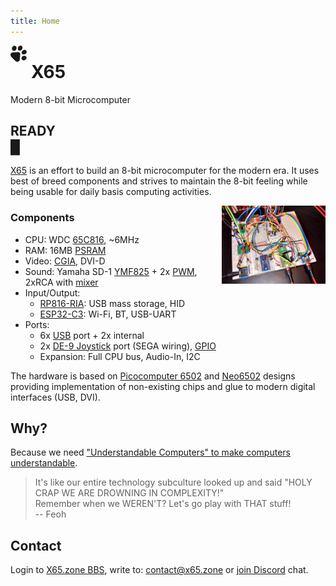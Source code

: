 ```yaml
---
title: Home
---
```

<svg style="width:1.85em;height:1.85em;float:left;margin-right:0.5em;fill:currentColor;" xmlns="http://www.w3.org/2000/svg" viewBox="0 0 235.819 235.774"><path d="M575.221 367.229c-16.248-14.57-43.278-4.819-52.19 13.453-10.116 16.002-8.32 42.216 10.532 50.877 18.316 7.35 37.941-6.207 46.687-21.96 7.339-13.25 6.75-31.818-5.029-42.37zm63.181 63.181c-14.394-15.733-41.212-11.14-54.123 4.247-12.08 10.947-17.713 32.592-4.87 45.065 17.472 16.708 47.898 8.356 60.208-10.625 7.766-11.31 8.454-28.249-1.215-38.687zM488.36 369.878c-12.78-13.029-35.52-9.087-46.176 4.698-14.117 14.985-16.682 43.212 1.525 56.117 18.134 12.263 44.25.342 51.317-19.246 6.037-13.572 4.486-31.057-6.666-41.57zM635.733 517.28c-15.941-16.743-45.545-11.325-58.43 6.574-11.693 13.675-9.593 37.505 6.81 46.537 24.87 14.507 62.183-7.355 59.65-36.655-.794-6.158-3.774-11.952-8.03-16.456zm-95.202-56.465c-11.414-10.384-27.86-5.164-41.614-4.8-22.06 1.83-44.28 2.534-66.208 5.454-24.352 8.062-30.334 43.244-13.19 61.003 20.699 21.687 42.272 42.596 63.476 63.808 17.916 16.935 53.21 11.1 61.192-13.333 3.174-22.793 3.572-45.954 5.725-68.89-.272-11.979 4.865-25.47-3.01-36.018-1.738-2.743-4.23-4.826-6.37-7.224z" transform="translate(-409.73 -360.18)"/></svg>

# X65

Modern 8-bit Microcomputer

## READY<br><blink>&#x2588;</blink>

[X65](https://github.com/X65) is an effort to build an 8-bit microcomputer for the modern era. It uses best of breed components and strives to maintain the 8-bit feeling while being usable for daily basis computing activities.

<a href="/timeline.html"><img src="/media/2024-09-17_board.png" style="float: right;width:33%;"/></a>

### Components

- CPU: WDC [65C816][1], ~6MHz
- RAM: 16MB [PSRAM][10]
- Video: [CGIA][2], DVI-D
- Sound: Yamaha SD-1 [YMF825][3] + 2x [PWM][12], 2xRCA with [mixer][13]
- Input/Output:
  - [RP816-RIA][4]: USB mass storage, HID
  - [ESP32-C3][5]: Wi-Fi, BT, USB-UART
- Ports:
  - 6x [USB][6] port + 2x internal
  - 2x [DE-9 Joystick][7] port (SEGA wiring), [GPIO][11]
  - Expansion: Full CPU bus, Audio-In, I2C

The hardware is based on [Picocomputer 6502][8] and [Neo6502][9] designs
providing implementation of non-existing chips and glue to modern digital interfaces (USB, DVI).

[1]: https://en.wikipedia.org/wiki/WDC_65C816
[2]: https://github.com/X65/X65/wiki/CGIA
[3]: https://www.youtube.com/watch?v=BEgAx0jngKQ
[4]: https://picocomputer.github.io/ria.html
[5]: https://en.wikipedia.org/wiki/ESP32#ESP32-C3
[6]: https://en.wikipedia.org/wiki/USB
[7]: http://wiki.icomp.de/wiki/DE-9_Joystick
[8]: https://picocomputer.github.io
[9]: https://neo6502.com
[10]: https://www.apmemory.com/products/psram-iot-ram/
[11]: https://en.wikipedia.org/wiki/General-purpose_input/output
[12]: https://en.wikipedia.org/wiki/Pulse-width_modulation
[13]: https://www.rohm.com/products/audio-video/audio-processors/analog/bd3461fs-product

## Why?

Because we need ["Understandable Computers" to make computers understandable](https://www.youtube.com/watch?v=2H2mh8wLXco).

> It's like our entire technology subculture looked up and said "HOLY CRAP WE ARE DROWNING IN COMPLEXITY!"<br>
> Remember when we WEREN'T? Let's go play with THAT stuff!<br>
> -- Feoh

## Contact

Login to [X65.zone BBS](https://bbs.x65.zone/),
write to: [contact@x65.zone](mailto:contact@x65.zone?subject=X65)
or [join Discord](https://discord.gg/TuTe3kymgy) chat.
